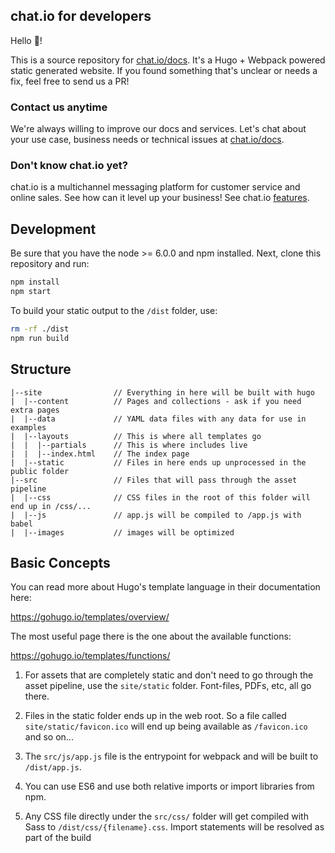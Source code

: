 ## chat.io for developers

Hello 👋!

This is a source repository for [chat.io/docs](https://www.chat.io/docs/). It's a Hugo + Webpack powered static generated website. If you found something that's unclear or needs a fix, feel free to send us a PR!

### Contact us anytime

We're always willing to improve our docs and services. Let's chat about your use case, business needs or technical issues at [chat.io/docs](https://www.chat.io/docs/).

### Don't know chat.io yet?

chat.io is a multichannel messaging platform for customer service and online sales. See how can it level up your business! See chat.io [features](https://www.chat.io/feature).

## Development

Be sure that you have the node >= 6.0.0 and npm installed. Next, clone this repository and run:

```bash
npm install
npm start
```

To build your static output to the `/dist` folder, use:

```bash
rm -rf ./dist
npm run build
```

## Structure

```
|--site                // Everything in here will be built with hugo
|  |--content          // Pages and collections - ask if you need extra pages
|  |--data             // YAML data files with any data for use in examples
|  |--layouts          // This is where all templates go
|  |  |--partials      // This is where includes live
|  |  |--index.html    // The index page
|  |--static           // Files in here ends up unprocessed in the public folder
|--src                 // Files that will pass through the asset pipeline
|  |--css              // CSS files in the root of this folder will end up in /css/...
|  |--js               // app.js will be compiled to /app.js with babel
|  |--images           // images will be optimized
```

## Basic Concepts

You can read more about Hugo's template language in their documentation here:

https://gohugo.io/templates/overview/

The most useful page there is the one about the available functions:

https://gohugo.io/templates/functions/

1. For assets that are completely static and don't need to go through the asset pipeline,
use the `site/static` folder. Font-files, PDFs, etc, all go there.

2. Files in the static folder ends up in the web root. So a file called `site/static/favicon.ico`
will end up being available as `/favicon.ico` and so on...

3. The `src/js/app.js` file is the entrypoint for webpack and will be built to `/dist/app.js`.

4. You can use ES6 and use both relative imports or import libraries from npm.

5. Any CSS file directly under the `src/css/` folder will get compiled with Sass
to `/dist/css/{filename}.css`. Import statements will be resolved as part of the build
